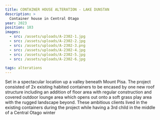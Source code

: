 ```yaml
---
title: CONTAINER HOUSE ALTERATION - LAKE DUNSTAN
description: >
  Container house in Central Otago
year: 2023
position: 103
images:
  - src: /assets/uploads/A-2302-1.jpg
  - src: /assets/uploads/A-2302-2.jpg
  - src: /assets/uploads/A-2302-3.png
  - src: /assets/uploads/A-2302-4.jpg
  - src: /assets/uploads/A-2302-5.jpg
  - src: /assets/uploads/A-2302-6.jpg
  
tags: alterations
---
```

Set in a spectacular location up a valley beneath Mount Pisa. The project consisted of 2x existing habited containers to be encased by one new roof structure including an addition of floor area with regular construction and covered outdoor lounge area which opens out onto a soft grass play area with the rugged landscape beyond. These ambitious clients lived in the existing containers during the project while having a 3rd child in the middle of a Central Otago winter
